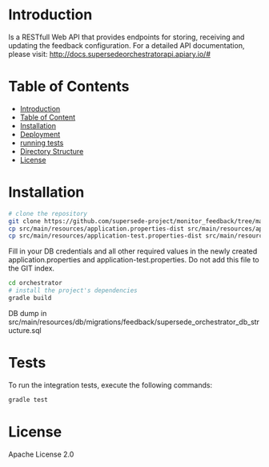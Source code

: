 
# Introduction

Is a RESTfull Web API that provides endpoints for storing, receiving and updating the feedback configuration.
For a detailed API documentation, please visit: http://docs.supersedeorchestratorapi.apiary.io/#

# Table of Contents

- [Introduction](#introduction)
- [Table of Content](#table-of-content)
- [Installation](#installation)
- [Deployment](#deployment)
- [running tests](#tests)
- [Directory Structure](#directory-structure)
- [License](#license)

# Installation

```bash
# clone the repository
git clone https://github.com/supersede-project/monitor_feedback/tree/master/orchestrator
cp src/main/resources/application.properties-dist src/main/resources/application.properties
cp src/main/resources/application-test.properties-dist src/main/resources/application-test.properties
```

Fill in your DB credentials and all other required values in the newly created application.properties and application-test.properties. Do not add this file to the GIT index.

```bash
cd orchestrator
# install the project's dependencies
gradle build
```

DB dump in src/main/resources/db/migrations/feedback/supersede_orchestrator_db_structure.sql

# Tests

To run the integration tests, execute the following commands:

```bash
gradle test
```

# License

Apache License 2.0